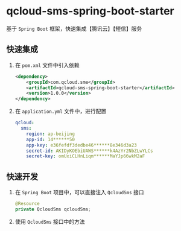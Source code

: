 # qcloud-sms-spring-boot-starter

基于 `Spring Boot` 框架，快速集成【腾讯云】【短信】服务

## 快速集成

1. 在 `pom.xml` 文件中引入依赖
    ```xml
    <dependency>
        <groupId>com.qcloud.sme</groupId>
        <artifactId>qcloud-sms-spring-boot-starter</artifactId>
        <version>1.0.0</version>
    </dependency>
    ```
2. 在 `application.yml` 文件中，进行配置
    ```yaml
    qcloud:
      sms:
        region: ap-beijing
        app-id: 14******50
        app-key: e36fefdf3dedbe46******8e346d3a23
        secret-id: AKIDyKOEbiUAWS******k4AzYr2NbZLwYLCs
        secret-key: omUxiCLHnLiqm******MaYJp66wkM2aF
    ```

## 快速开发

1. 在 `Spring Boot` 项目中，可以直接注入 `QcloudSms` 接口
    ```java
    @Resource
    private QcloudSms qcloudSms;
    ```
2. 使用 `QcloudSms` 接口中的方法